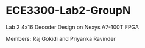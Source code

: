 # ECE3300-Lab2-GroupN
Lab 2 4x16 Decoder Design on Nexys A7-100T FPGA

Members: Raj Gokidi and Priyanka Ravinder 
